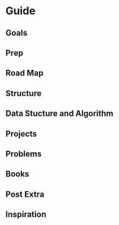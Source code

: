 # Guide

## Goals

## Prep

## Road Map

## Structure

## Data Stucture and Algorithm

## Projects

## Problems

## Books

## Post Extra

## Inspiration
